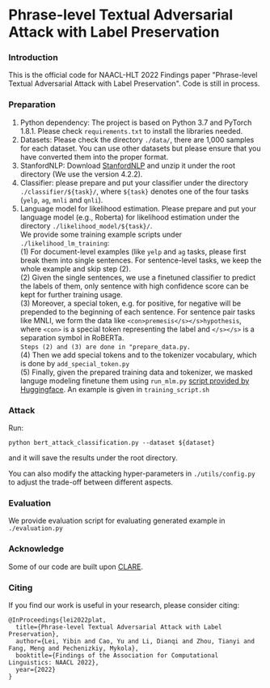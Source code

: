 # Phrase-level Textual Adversarial Attack with Label Preservation
### Introduction
This is the official code for NAACL-HLT 2022 Findings paper "Phrase-level Textual Adversarial Attack with Label Preservation". 
Code is still in process.

### Preparation

1. Python dependency: The project is based on Python 3.7 and PyTorch 1.8.1. Please check `requirements.txt` to install the 
libraries needed.
2. Datasets: Please check the directory `./data/`, there are 1,000 samples for each dataset. You can use other datasets but
please ensure that you have converted them into the proper format.
3. StanfordNLP: Download [StanfordNLP](https://stanfordnlp.github.io/CoreNLP/) and unzip it under the root directory (We
use the version 4.2.2).
4. Classifier: please prepare and put your classifier under the directory `./classifier/${task}/`, where `${task}` denotes one of the four tasks
   (`yelp`, `ag`, `mnli` and `qnli`).
5. Language model for likelihood estimation. Please prepare and put your language model (e.g., Roberta) for likelihood 
estimation under the directory `./likelihood_model/${task}/`.    
We provide some training example scripts under `./likelihood_lm_training`:  
(1) For document-level examples (like `yelp` and `ag` tasks, please first break them into single sentences. For 
sentence-level tasks, we keep the whole example and skip step (2).  
(2) Given the single sentences, we use a finetuned classifier to predict the labels of them, only sentence with high 
confidence score can be kept for further training usage.  
(3) Moreover, a special token, e.g. <pos> for positive, <neg> for negative will be prepended to the beginning of each 
sentence. For sentence pair tasks like MNLI, we form the data like `<con>premesis</s></s>hypothesis`, where `<con>`
is a special token representing the label and `</s></s>` is a separation symbol in RoBERTa.  
`Steps (2) and (3) are done in "prepare_data.py.`  
(4) Then we add special tokens <pos> and <neg> to the tokenizer vocabulary, which is done by `add_special_token.py`  
(5) Finally, given the prepared training data and tokenizer, we masked languge modeling finetune them using `run_mlm.py` 
[script provided by 
Huggingface](https://github.com/huggingface/transformers/tree/master/examples/pytorch/language-modeling). 
An example is given in `training_script.sh`


### Attack

Run:
```
python bert_attack_classification.py --dataset ${dataset} 
```
and it will save the results under the root directory. 

You can also modify the attacking hyper-parameters in `./utils/config.py` to adjust the trade-off between different aspects.


### Evaluation
We provide evaluation script for evaluating generated example in `./evaluation.py`

### Acknowledge
Some of our code are built upon [CLARE](https://github.com/cookielee77/CLARE).

### Citing

If you find our work is useful in your research, please consider citing:
```
@InProceedings{lei2022plat,
  title={Phrase-level Textual Adversarial Attack with Label Preservation},
  author={Lei, Yibin and Cao, Yu and Li, Dianqi and Zhou, Tianyi and Fang, Meng and Pechenizkiy, Mykola},
  booktitle={Findings of the Association for Computational Linguistics: NAACL 2022},
  year={2022}
}
```
